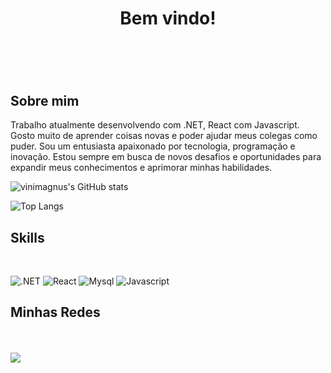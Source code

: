 <h1 align="center">Bem vindo!<h1>
<br>
  
## Sobre mim
  
Trabalho atualmente desenvolvendo com .NET, React com Javascript. Gosto muito de aprender coisas novas e poder ajudar meus colegas como puder.
 Sou um entusiasta apaixonado por tecnologia, programação e inovação. Estou sempre em busca de novos desafios e oportunidades para expandir meus conhecimentos e aprimorar minhas habilidades.

 ![vinimagnus's GitHub stats](https://github-readme-stats.vercel.app/api?username=viniciusmagnus&show_icons=true&theme=tokyonight)

 ![Top Langs](https://github-readme-stats.vercel.app/api/top-langs/?username=viniciusmagnus&theme=tokyonight)

   


## Skills
<br>
  
![.NET](https://img.shields.io/badge/.NET-512BD4?style=for-the-badge&logo=dotnet&logoColor=white)
![React](https://img.shields.io/badge/React-20232A?style=for-the-badge&logo=react&logoColor=61DAFB)
![Mysql](https://img.shields.io/badge/MySQL-005C84?style=for-the-badge&logo=mysql&logoColor=white)
![Javascript](https://img.shields.io/badge/JavaScript-323330?style=for-the-badge&logo=javascript&logoColor=F7DF1E)


## Minhas Redes
<br><br>
<a href="https://www.linkedin.com/in/vin%C3%ADcius-magnus-668808250" target="_blank"><img src="https://img.shields.io/badge/-LinkedIn-%230077B5?style=for-the-badge&logo=linkedin&logoColor=white" target="_blank"></a>
 
  


 



